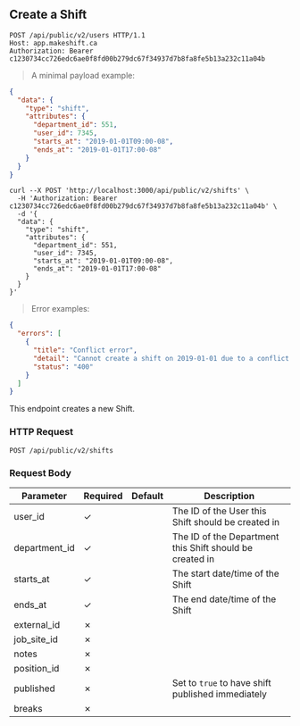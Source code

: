 ## Create a Shift

```http
POST /api/public/v2/users HTTP/1.1
Host: app.makeshift.ca
Authorization: Bearer c1230734cc726edc6ae0f8fd00b279dc67f34937d7b8fa8fe5b13a232c11a04b
```

> A minimal payload example:

```json
{
  "data": {
    "type": "shift",
    "attributes": {
      "department_id": 551,
      "user_id": 7345,
      "starts_at": "2019-01-01T09:00-08",
      "ends_at": "2019-01-01T17:00-08"
    }
  }
}
```

```shell
curl --X POST 'http://localhost:3000/api/public/v2/shifts' \
  -H 'Authorization: Bearer c1230734cc726edc6ae0f8fd00b279dc67f34937d7b8fa8fe5b13a232c11a04b' \
  -d '{
  "data": {
    "type": "shift",
    "attributes": {
      "department_id": 551,
      "user_id": 7345,
      "starts_at": "2019-01-01T09:00-08",
      "ends_at": "2019-01-01T17:00-08"
    }
  }
}'
```

> Error examples:

```json
{
  "errors": [
    {
      "title": "Conflict error",
      "detail": "Cannot create a shift on 2019-01-01 due to a conflict with Adam Millroy’s schedule.",
      "status": "400"
    }
  ]
}
```

This endpoint creates a new Shift. 

### HTTP Request

`POST /api/public/v2/shifts`

### Request Body

Parameter          | Required | Default     | Description
---------          | -------- | -------     | -----------
user_id            | ✓        |             | The ID of the User this Shift should be created in
department_id      | ✓        |             | The ID of the Department this Shift should be created in
starts_at          | ✓        |             | The start date/time of the Shift
ends_at            | ✓        |             | The end date/time of the Shift
external_id        | ✗        |             |
job_site_id        | ✗        |             |
notes              | ✗        |             |
position_id        | ✗        |             |
published          | ✗        |             | Set to `true` to have shift published immediately
breaks             | ✗        |             |

